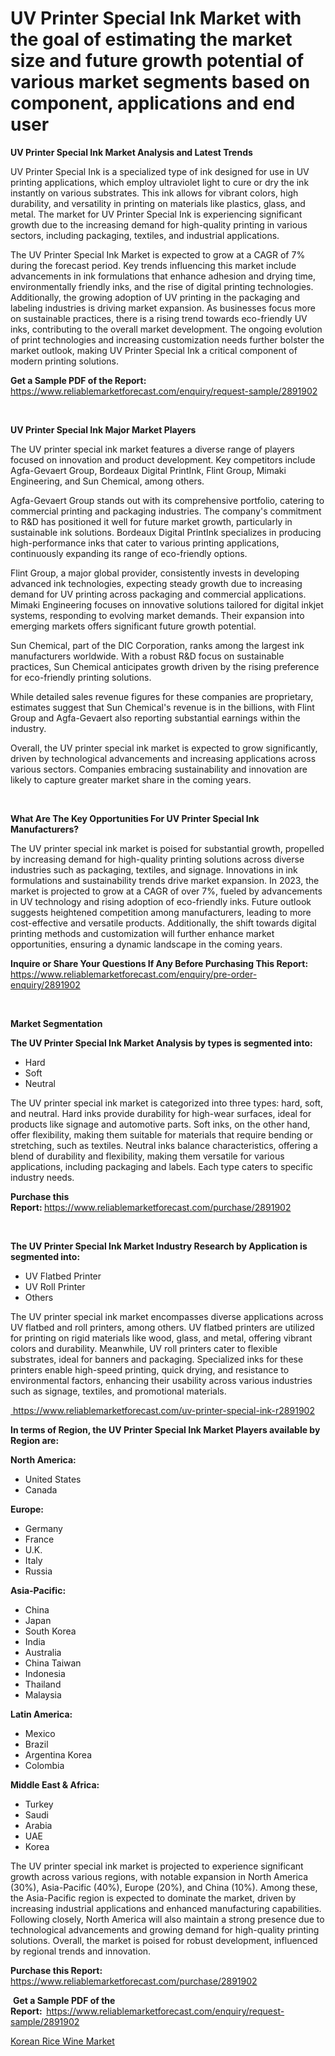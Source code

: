 <p><h1>UV Printer Special Ink Market with the goal of estimating the market size and future growth potential of various market segments based on component, applications and end user</h1></p><p><strong>UV Printer Special Ink Market Analysis and Latest Trends</strong></p>
<p><p>UV Printer Special Ink is a specialized type of ink designed for use in UV printing applications, which employ ultraviolet light to cure or dry the ink instantly on various substrates. This ink allows for vibrant colors, high durability, and versatility in printing on materials like plastics, glass, and metal. The market for UV Printer Special Ink is experiencing significant growth due to the increasing demand for high-quality printing in various sectors, including packaging, textiles, and industrial applications.</p><p>The UV Printer Special Ink Market is expected to grow at a CAGR of 7% during the forecast period. Key trends influencing this market include advancements in ink formulations that enhance adhesion and drying time, environmentally friendly inks, and the rise of digital printing technologies. Additionally, the growing adoption of UV printing in the packaging and labeling industries is driving market expansion. As businesses focus more on sustainable practices, there is a rising trend towards eco-friendly UV inks, contributing to the overall market development. The ongoing evolution of print technologies and increasing customization needs further bolster the market outlook, making UV Printer Special Ink a critical component of modern printing solutions.</p></p>
<p><strong>Get a Sample PDF of the Report:&nbsp;</strong> <a href="https://www.reliablemarketforecast.com/enquiry/request-sample/2891902?utm_campaign=3458&utm_medium=2&utm_source=Github&utm_content=ia&utm_term=14032025&utm_id=uv-printer-special-ink">https://www.reliablemarketforecast.com/enquiry/request-sample/2891902</a></p>
<p>&nbsp;</p>
<p><strong>UV Printer Special Ink Major Market Players</strong></p>
<p><p>The UV printer special ink market features a diverse range of players focused on innovation and product development. Key competitors include Agfa-Gevaert Group, Bordeaux Digital PrintInk, Flint Group, Mimaki Engineering, and Sun Chemical, among others. </p><p>Agfa-Gevaert Group stands out with its comprehensive portfolio, catering to commercial printing and packaging industries. The company's commitment to R&D has positioned it well for future market growth, particularly in sustainable ink solutions. Bordeaux Digital PrintInk specializes in producing high-performance inks that cater to various printing applications, continuously expanding its range of eco-friendly options.</p><p>Flint Group, a major global provider, consistently invests in developing advanced ink technologies, expecting steady growth due to increasing demand for UV printing across packaging and commercial applications. Mimaki Engineering focuses on innovative solutions tailored for digital inkjet systems, responding to evolving market demands. Their expansion into emerging markets offers significant future growth potential.</p><p>Sun Chemical, part of the DIC Corporation, ranks among the largest ink manufacturers worldwide. With a robust R&D focus on sustainable practices, Sun Chemical anticipates growth driven by the rising preference for eco-friendly printing solutions.</p><p>While detailed sales revenue figures for these companies are proprietary, estimates suggest that Sun Chemical's revenue is in the billions, with Flint Group and Agfa-Gevaert also reporting substantial earnings within the industry.</p><p>Overall, the UV printer special ink market is expected to grow significantly, driven by technological advancements and increasing applications across various sectors. Companies embracing sustainability and innovation are likely to capture greater market share in the coming years.</p></p>
<p>&nbsp;</p>
<p><strong>What Are The Key Opportunities For UV Printer Special Ink Manufacturers?</strong></p>
<p><p>The UV printer special ink market is poised for substantial growth, propelled by increasing demand for high-quality printing solutions across diverse industries such as packaging, textiles, and signage. Innovations in ink formulations and sustainability trends drive market expansion. In 2023, the market is projected to grow at a CAGR of over 7%, fueled by advancements in UV technology and rising adoption of eco-friendly inks. Future outlook suggests heightened competition among manufacturers, leading to more cost-effective and versatile products. Additionally, the shift towards digital printing methods and customization will further enhance market opportunities, ensuring a dynamic landscape in the coming years.</p></p>
<p><strong>Inquire or Share Your Questions If Any Before Purchasing This Report:</strong> <a href="https://www.reliablemarketforecast.com/enquiry/pre-order-enquiry/2891902?utm_campaign=3458&utm_medium=2&utm_source=Github&utm_content=ia&utm_term=14032025&utm_id=uv-printer-special-ink">https://www.reliablemarketforecast.com/enquiry/pre-order-enquiry/2891902</a></p>
<p>&nbsp;</p>
<p><strong>Market Segmentation</strong></p>
<p><strong>The UV Printer Special Ink Market Analysis by types is segmented into:</strong></p>
<p><ul><li>Hard</li><li>Soft</li><li>Neutral</li></ul></p>
<p><p>The UV printer special ink market is categorized into three types: hard, soft, and neutral. Hard inks provide durability for high-wear surfaces, ideal for products like signage and automotive parts. Soft inks, on the other hand, offer flexibility, making them suitable for materials that require bending or stretching, such as textiles. Neutral inks balance characteristics, offering a blend of durability and flexibility, making them versatile for various applications, including packaging and labels. Each type caters to specific industry needs.</p></p>
<p><strong>Purchase this Report:&nbsp;</strong><a href="https://www.reliablemarketforecast.com/purchase/2891902?utm_campaign=3458&utm_medium=2&utm_source=Github&utm_content=ia&utm_term=14032025&utm_id=uv-printer-special-ink">https://www.reliablemarketforecast.com/purchase/2891902</a></p>
<p>&nbsp;</p>
<p><strong>The UV Printer Special Ink Market Industry Research by Application is segmented into:</strong></p>
<p><ul><li>UV Flatbed Printer</li><li>UV Roll Printer</li><li>Others</li></ul></p>
<p><p>The UV printer special ink market encompasses diverse applications across UV flatbed and roll printers, among others. UV flatbed printers are utilized for printing on rigid materials like wood, glass, and metal, offering vibrant colors and durability. Meanwhile, UV roll printers cater to flexible substrates, ideal for banners and packaging. Specialized inks for these printers enable high-speed printing, quick drying, and resistance to environmental factors, enhancing their usability across various industries such as signage, textiles, and promotional materials.</p></p>
<p><a href="https://www.reliablemarketforecast.com/uv-printer-special-ink-r2891902?utm_campaign=3458&utm_medium=2&utm_source=Github&utm_content=ia&utm_term=14032025&utm_id=uv-printer-special-ink">&nbsp;https://www.reliablemarketforecast.com/uv-printer-special-ink-r2891902</a></p>
<p><strong>In terms of Region, the UV Printer Special Ink Market Players available by Region are:</strong></p>
<p>
    <p> <strong> North America: </strong>
        <ul>
            <li>United States</li>
            <li>Canada</li>
        </ul>
        </p> 
    <p> <strong> Europe: </strong>
        <ul>
            <li>Germany</li>
            <li>France</li>
            <li>U.K.</li>
            <li>Italy</li>
            <li>Russia</li>
        </ul>
        </p> 
    <p> <strong> Asia-Pacific: </strong>
        <ul>
            <li>China</li>
            <li>Japan</li>
            <li>South Korea</li>
            <li>India</li>
            <li>Australia</li>
            <li>China Taiwan</li>
            <li>Indonesia</li>
            <li>Thailand</li>
            <li>Malaysia</li>
        </ul>
        </p> 
    <p> <strong> Latin America: </strong>
        <ul>
            <li>Mexico</li>
            <li>Brazil</li>
            <li>Argentina Korea</li>
            <li>Colombia</li>
        </ul>
        </p> 
    <p> <strong> Middle East & Africa: </strong>
        <ul>
            <li>Turkey</li>
            <li>Saudi</li>
            <li>Arabia</li>
            <li>UAE</li>
            <li>Korea</li>
        </ul>
    </p>
    </p>
<p><p>The UV printer special ink market is projected to experience significant growth across various regions, with notable expansion in North America (30%), Asia-Pacific (40%), Europe (20%), and China (10%). Among these, the Asia-Pacific region is expected to dominate the market, driven by increasing industrial applications and enhanced manufacturing capabilities. Following closely, North America will also maintain a strong presence due to technological advancements and growing demand for high-quality printing solutions. Overall, the market is poised for robust development, influenced by regional trends and innovation.</p></p>
<p><strong>Purchase this Report: </strong><a href="https://www.reliablemarketforecast.com/purchase/2891902?utm_campaign=3458&utm_medium=2&utm_source=Github&utm_content=ia&utm_term=14032025&utm_id=uv-printer-special-ink">https://www.reliablemarketforecast.com/purchase/2891902</a></p>
<p>&nbsp;<strong>Get a Sample PDF of the Report:&nbsp;&nbsp;</strong><a href="https://www.reliablemarketforecast.com/enquiry/request-sample/2891902?utm_campaign=3458&utm_medium=2&utm_source=Github&utm_content=ia&utm_term=14032025&utm_id=uv-printer-special-ink">https://www.reliablemarketforecast.com/enquiry/request-sample/2891902</a></p>
<p><strong></strong></p>
<p><p><a href="https://github.com/porstheftyux/Market-Research-Report-List-1/blob/main/korean-rice-wine-market.md?utm_campaign=3458&utm_medium=2&utm_source=Github&utm_content=ia&utm_term=14032025&utm_id=uv-printer-special-ink">Korean Rice Wine Market</a></p></p>